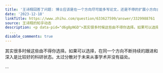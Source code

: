 ```yaml
---
title: '王诗翔回答了问题: 博士应该是在一个方向尽可能多写论文，还是不停的扩展小方向合成一篇大论文？'
date: '2023-12-18'
linkTitle: https://www.zhihu.com/question/633627599/answer/3329988761
source: 王诗翔的知乎动态
description: <p data-pid="d6g8pNGD">其实很多时候这些由不得你选择。如果可以选择，在同一个方向不断持续的跟进和深入是比较好的科研状态。太过分散对于未来从事学术并没有益处。</p>
  ...
disable_comments: true
---
```

<p data-pid="d6g8pNGD">其实很多时候这些由不得你选择。如果可以选择，在同一个方向不断持续的跟进和深入是比较好的科研状态。太过分散对于未来从事学术并没有益处。</p> ...